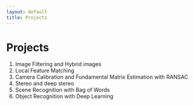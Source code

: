 ```yaml
---
layout: default
title: Projects
---
```


# Projects

1. Image Filtering and Hybrid images		
2. Local Feature Matching		
3. Camera Calibration and Fundamental Matrix Estimation with RANSAC		
4. Stereo and deep stereo
5. Scene Recognition with Bag of Words
6. Object Recognition with Deep Learning
